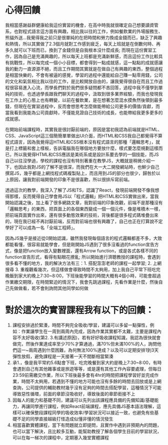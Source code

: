 # 心得回饋
我相當感謝益群健康給我這份實習的機會，在高中時我就很確定自己想要讀資管系，也對程式語言這方面有興趣，相比我以往的工作，例如餐飲業的外場服務生、熊貓外送...我覺得我之前只是很單純的在把時間和勞力換成金錢而已，缺乏了興趣和熱情，所以其實做了2.3個月就對工作感到疲乏，每天上班就是在倒數何時、再多久就可以下班而已，換到了金錢但是自我根本沒什麼成長; 而現在這份實習工作，因為自己是充滿興趣的，所以每天上班都是充滿新鮮感，而且這份工作比較具有挑戰性，所以每完成一個小小目標，都會得到一點成就感，這一點點的成就感讓我的動力一直源源不絕，而且工作期間其實就是在做自己有興趣的東西，整個過程是相當快樂的，不會有被逼的感覺，學習的過程中還能給自己賺一點零用錢，公司的文化和氣氛相比我以往的工作，是比較開放自由的，讓我覺得很自在而且工作過程很容易進入心流，而學長們對於我們很多疑問都不吝回答，過程中我不僅學到單純的技術，也透過學長跟我們聊天的過程中，汲取到很多業界經驗，而我也發現我在工作上的心態上也有轉變，以前在餐飲業，是在想著怎麼混水摸魚然後領到最多錢，但現在在實習過程中，反而會想思考怎麼做能帶給公司更多的價值/貢獻，而當我看到我能為公司貢獻時，不僅能見證自己技術的成長，也能帶給我更多更多的成就感。

在開始前端課程時，其實我是很討厭前端的，原因是當初我認為前端就是HTML、CSS、JavaScript這三個簡簡單單做出UI介面，而HTML和CSS我自己都覺得不算程式語言，因為我覺得這HTML和CSS根本沒有程式語言的那種「邏輯思考」，就是打上標籤和套上樣板，告訴電腦我在哪個地方要放什麼，樣式要怎麼規劃這樣而已，所以我覺得HTML和CSS應該是美術系或是設計系要去學的一個技能，而JS自己以往沒學過，學校的課程也沒有特別著重在教學JS，大概就是稍微介紹一下，也因此我對JS的了解不是很深，而我們在大一大二開發網站時，也鮮少自己撰寫JS，幾乎都是上網找程式碼複製貼上，而且用到JS的部分也很少，歸咎於以上原因，讓我對前端開發的印象不是很喜歡，所以很排斥寫前端。

透過這次的教學，我深入了解了JS和TS，認識了React，發現前端開發不像我想得那樣，反而覺得自己學會用JS以「程式邏輯」把HTML和CSS實做出來，當我開始認識之後，加上看了很多網路文章，我對前端的印象改觀，前端不是那種沒有「邏輯思考」的東西，把頁面上的各個東西變成一個一個元件，像是堆積木一樣，把前端頁面實作出來，還有很多動態效果的技術，背後都是很多程式碼堆疊出來的，現在我已經不再討厭前端，反而對前端也很有興趣了，自己也正在打算說不定學好了可以成為一名「全端工程師」。

因為JS幾乎是接近從0開始認識，雖然我發現每個語言的程式邏輯都差不多，大致都能看懂，很容易就能學會，但是剛開始JS遇到了很多沒看過的function宣告方式，像是把function放入變數裡面，還有Arrow function，或是各式各樣不同的function宣告形式，看得有點眼花撩亂; 所以開始進行濟聰教授的課程時，會遇到很多看不懂的地方，我的解決方法有三：1. 搭配澎澎老師的課程一起學習; 2. 上網搜尋 3. 重複觀看幾次，但這樣做會導致時間不太夠用，加上我自己平常下班吃完晚飯到家大約晚上7:30~8:00，下班後能學習的時間大概有4個小時，可能會超過作業繳交期限，在時間緊迫的情況下，我會先跳過課程，先看作業是什麼，然後自己先做做看，若不會則詢問其他同學如何做

# 對於這次的實習課程我有以下的回饋：
1. 課程安排過於緊湊，時間不夠完全吸收/學習，建議可以多留一點彈性，例如：作業讓學生在一周到兩周內完成，因為作業其實都不太難，主要是課程內容不太好吸收(第2. 3.有講述原因)，若有好好吸收課程知識，我認為很快就會做完，然後作業達成率至少70%才算通過，滿70%但未滿100%的人，詢問他們這一~兩周遇到什麼困難，為何無法100%達成？以及可以定期安排1到3天彈性放假，避免課程是一天接著一天不間斷相當緊湊
2. 承1.，像是我平常約5.6點會下班，吃完晚餐到家大約是晚上7:30~8:00，有時會遇到自己有其他雜事或是旅遊等等，或是還有其他工作內容要處理，但每日23:59前需繳交作業，所以下班後最多會有4hr的時間把課程學習好並完成作業，時間不太夠用，若遇到不懂的地方可能也沒有多餘的時間去回放或是上網查詢，公司提供的輔助教材幾乎沒有足夠的時間去搭配學習，這種情況下可能導致惡性循環，前面的章節沒吸收好，導致後面的章節銜接不上
3. 因每人的能力和基礎不同，建議可以先列出該課程應具備的先備知識/基礎能力，再讓同學進行課程，例如React前端課程，應先具備JS基本語法理解，這樣可以確保整段課程同學的吸收效率/學習狀況可以接近一致，也避免有些基礎不足的同學直接越級打怪造成似懂非懂的情況發生
4. 相當喜歡實體課程，當下有問題就立即提問，且實作中遇到非預期內的問題，也可以當下解決，且比較多互動，能幫助教授了解各個學生目前的學習狀況，可以在每一梯次的課程中，定期塞入幾堂實體課程
